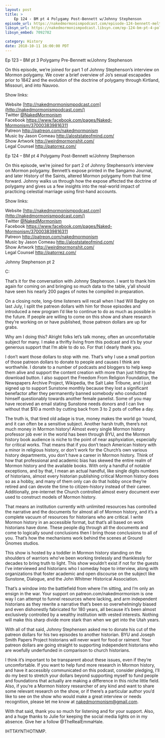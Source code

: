 ```yaml
---
layout: post
title: >
    Ep 124 - BM pt 4 Polygamy Post-Bennett w/Johnny Stephenson
episode_url: https://nakedmormonismpodcast.com/episode-124-bennett-meltdown-pt-4-polygamy-post-bennett-wjohnny-stephenson/
libsyn_url: https://nakedmormonismpodcast.libsyn.com/ep-124-bm-pt-4-polygamy-post-bennett-wjohnny-stephenson
libsyn_embed: 7092782

category: History
date: 2018-10-11 16:00:00 PDT
---
```


Ep 123 – BM pt 3 Polygamy Pre-Bennett w/Johnny Stephenson

On this episode, we’re joined for part 1 of Johnny Stephenson’s
interview on Mormon polygamy. We cover a brief overview of Jo’s sexual
escapades prior to 1842 and the evolution of the doctrine of polygamy
through Kirtland, Missouri, and into Nauvoo.

Show links:

Website [http://nakedmormonismpodcast.com](http://nakedmormonismpodcast.com/)  
Twitter [@NakedMormonism](https://twitter.com/NakedMormonism)  
Facebook <https://www.facebook.com/pages/Naked-Mormonism/370003839816311>  
Patreon <http://patreon.com/nakedmormonism>  
Music by Jason Comeau <http://aloststateofmind.com/>  
Show Artwork <http://weirdmormonshit.com/>  
Legal Counsel <http://patorrez.com/>

Ep 124 – BM pt 4 Polygamy Post-Bennett w/Johnny Stephenson

On this episode, we’re joined for part 2 of Johnny Stephenson’s
interview on Mormon polygamy. Bennett’s expose printed in the Sangamo
Journal, and later History of the Saints, altered Mormon polygamy from
that time forward. Johnny walks us through how the expose affected the
doctrine of polygamy and gives us a few insights into the real-world
impact of practicing celestial marriage using first-hand accounts.

Show links:

Website [http://nakedmormonismpodcast.com](http://nakedmormonismpodcast.com/)  
Twitter [@NakedMormonism](https://twitter.com/NakedMormonism)  
Facebook <https://www.facebook.com/pages/Naked-Mormonism/370003839816311>  
Patreon <http://patreon.com/nakedmormonism>  
Music by Jason Comeau <http://aloststateofmind.com/>  
Show Artwork <http://weirdmormonshit.com/>  
Legal Counsel <http://patorrez.com/>

Johnny Stephenson pt 2

C:

That’s it for the conversation with Johnny Stephenson. I want to thank
him again for coming on and bringing so much data to the table, y’all
should have seen his nearly 200 pages of notes he compiled in
preparation.

On a closing note, long-time listeners will recall when I had Will
Bagley on last July, I split the patreon dollars with him for those
episodes and introduced a new program I’d like to continue to do as much
as possible in the future. If people are willing to come on this show
and share research they’re working on or have published, those patreon
dollars are up for grabs.

Why am I doing this? Alright folks let’s talk money, often an
uncomfortable subject for many. I make a thrifty living from this
podcast and it’s by your generous support that I’m able to do so. For
that I dearly thank you.

I don’t want those dollars to stop with me. That’s why I use a small
portion of those patreon dollars to donate to people and causes I think
are worthwhile. I donate to a number of podcasts and bloggers to help
keep them alive and support the content creation with more than just
hitting the download button. I also support the Freedom From Religion
Foundation, the Newspapers Archive Project, Wikipedia, the Salt Lake
Tribune, and I just signed up to support Sunstone monthly because they
lost a significant benefactor after they permanently banned somebody who
conducted himself questionably towards another female panelist. Some of
you may have received an email stating Sunstone needs donors and I can
live without that $10 a month by cutting back from 3 to 2 pots of coffee
a day.

The truth is, that tired old adage is true, money makes the world go
‘round, and it can often be a sensitive subject. Another harsh truth,
there’s not much money in Mormon history\! Almost every single Mormon
history professor job ever in the world has been through BYU, and the
Mormon history book audience is niche to the point of near asphyxiation,
especially for critical works. That means that if you don’t teach
American history with a minor in religious history, or don’t work for
the Church’s own various history departments, you don’t have a career in
Mormon history. Think of how that professional and academic bias has
skewed the entire realm of Mormon history and the available books. With
only a handful of notable exceptions, and by that, I mean an actual
handful, like single digits numbers of historians, almost every
historian publishing critical Mormon history does so as a hobby, and
many of them only can do that hobby once they’re retired and can devote
the time to citizen-history instead of their career. Additionally,
pre-internet the Church controlled almost every document ever used to
construct models of Mormon history.

That means an institution currently with unlimited resources has
controlled the narrative and the documents for almost all of Mormon
history, and it’s a complete vacuum of resources for historians who are
critical. I write Mormon history in an accessible format, but that’s all
based on work historians have done. These people dig through all the
documents and come to logically sound conclusions then I bring those
conclusions to all of you. That’s how the mechanisms work behind the
scenes at Ground Gnomes studios.

This show is hosted by a toddler in Mormon history standing on the
shoulders of warriors who’ve been working tirelessly and thanklessly for
decades to bring truth to light. This show wouldn’t exist if not for the
guests I’ve interviewed and historians who I someday hope to interview,
along with organizations that foster academic and open discourse on the
subject like Sunstone, Dialogue, and the John Whitmer Historical
Association.

That’s a window into the battlefield from where I’m sitting, and I’m
only an ensign in the war. Your support on patreon.com/nakedmormonism is
one way I can attempt to funnel resources where lacking, and arm
independent historians as they rewrite a narrative that’s been so
overwhelmingly biased and even dishonestly fabricated for 180 years, all
because it’s been almost exclusively controlled by a wealthy institution
with vested interests. Nothing will make this sharp divide more stark
than when we get into the Utah years.

With all of that said, Johnny Stephensen asked me to donate his cut of
the patreon dollars for his two episodes to another historian. BYU and
Joseph Smith Papers Project historians will never want for food or
raiment. Your patreon dollars are going straight to supporting
independent historians who are woefully underfunded in comparison to
church historians.

I think it’s important to be transparent about these issues, even if
they’re uncomfortable. If you want to help fund more research in Mormon
history, and have it accessibly communicated on this podcast, consider
pledging, I’ll do my best to stretch your dollars beyond supporting
myself to fund people and foundations that actually are making a
difference in this niche little field. Also, if you’re a Mormon history
researcher of any kind and want to share some relevant research on the
show, or if there’s a particular author you’d like to see on the show
who would make a great interview or needs recognition, please let me
know at <nakedmormonism@gmail.com>.

With that said, thank you so much for listening and for your support.
Also, and a huge thanks to Julie for keeping the social media lights on
in my absence. Give her a follow @TheRealEmmaHale.

IHTTAYNTHOTNMP.
